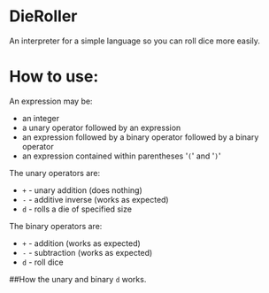 # DieRoller

An interpreter for a simple language so you can roll dice more easily.

# How to use:

An expression may be:  
* an integer
* a unary operator followed by an expression
* an expression followed by a binary operator followed by a binary operator
* an expression contained within parentheses '``(``' and '``)``'

The unary operators are:
* ``+`` - unary addition (does nothing)
* ``-`` - additive inverse (works as expected)
* ``d`` - rolls a die of specified size

The binary operators are:
* ``+`` - addition (works as expected)
* ``-`` - subtraction (works as expected)
* ``d`` - roll dice


##How the unary and binary ``d`` works.
